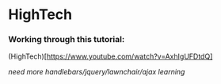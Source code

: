 # HighTech

### Working through this tutorial:
(HighTech)[https://www.youtube.com/watch?v=AxhIgUFDtdQ]

_need more handlebars/jquery/lawnchair/ajax learning_
